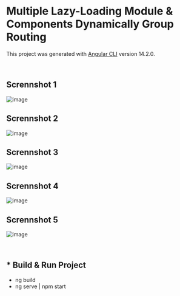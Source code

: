 # Multiple Lazy-Loading Module & Components Dynamically Group Routing

This project was generated with [Angular CLI](https://github.com/angular/angular-cli) version 14.2.0.

<br>

## Scrennshot 1

![image](https://user-images.githubusercontent.com/100337599/209793994-20e623c8-700c-40e7-ad21-423805de13d6.png)

## Scrennshot 2

![image](https://user-images.githubusercontent.com/100337599/209794585-3c5a87f0-8c89-4399-aa19-f1334b1ef462.png)

## Scrennshot 3

![image](https://user-images.githubusercontent.com/100337599/209794791-c3b20adc-ed32-43e5-9bd3-05d0a92e4e72.png)

## Scrennshot 4

![image](https://user-images.githubusercontent.com/100337599/209794851-d70fb634-b391-4fd6-98b2-674da1735832.png)

## Scrennshot 5

![image](https://user-images.githubusercontent.com/100337599/209794881-bdc6cace-39b3-4ae0-afe3-d4df58f90d10.png)

<br>

<h2>* Build & Run Project</h2>
<ul>
  <li>ng build</li>
  <li>ng serve | npm start</li>
</ul>
